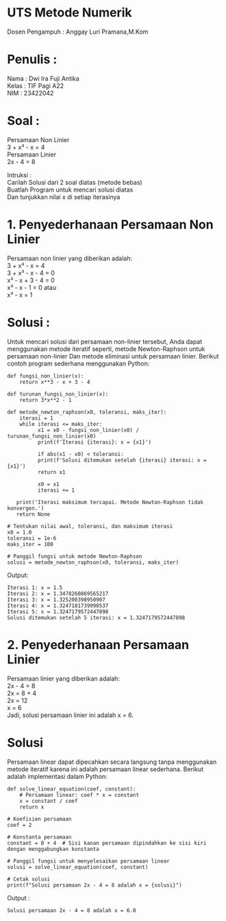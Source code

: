 # UTS Metode Numerik
Dosen Pengampuh : Anggay Luri Pramana,M.Kom

# Penulis : 
Nama : Dwi Ira Fuji Antika <br>
Kelas : TIF Pagi A22 <br>
NIM : 23422042  

# Soal : 
Persamaan Non Linier <br>
3 + x³ - x = 4 <br>
Persamaan Linier <br>
2x - 4 = 8 

Intruksi : <br>
Carilah Solusi dari 2 soal diatas (metode bebas) <br>
Buatlah Program untuk mencari solusi diatas <br>
Dan tunjukkan nilai x di setiap iterasinya <br>

# 1. Penyederhanaan Persamaan Non Linier
Persamaan non linier yang diberikan adalah: <br>
3 + x³ - x = 4 <br>
3 + x³ - x - 4 = 0 <br>
x³ - x + 3 - 4 = 0 <br>
x³ - x - 1 = 0 atau <br>
x³ - x = 1

# Solusi : 
Untuk mencari solusi dari persamaan non-linier tersebut, 
Anda dapat menggunakan metode iteratif seperti, 
metode Newton-Raphson untuk persamaan non-linier 
Dan metode eliminasi untuk persamaan linier. 
Berikut contoh program sederhana menggunakan Python:

	def fungsi_non_linier(x):
	    return x**3 - x + 3 - 4
	
	def turunan_fungsi_non_linier(x):
	    return 3*x**2 - 1

	def metode_newton_raphson(x0, toleransi, maks_iter):
        iterasi = 1
        while iterasi <= maks_iter:
        	  x1 = x0 - fungsi_non_linier(x0) / turunan_fungsi_non_linier(x0)
        	  print(f'Iterasi {iterasi}: x = {x1}')

        	  if abs(x1 - x0) < toleransi:
              print(f'Solusi ditemukan setelah {iterasi} iterasi: x = {x1}')
              return x1

        	  x0 = x1
        	  iterasi += 1

       print('Iterasi maksimum tercapai. Metode Newton-Raphson tidak konvergen.')
       return None

	# Tentukan nilai awal, toleransi, dan maksimum iterasi
	x0 = 1.0
	toleransi = 1e-6
	maks_iter = 100

	# Panggil fungsi untuk metode Newton-Raphson
	solusi = metode_newton_raphson(x0, toleransi, maks_iter)

Output:

    Iterasi 1: x = 1.5 
	Iterasi 2: x = 1.3478260869565217 
	Iterasi 3: x = 1.325200398950907 
	Iterasi 4: x = 1.3247181739990537 
	Iterasi 5: x = 1.3247179572447898 
	Solusi ditemukan setelah 5 iterasi: x = 1.3247179572447898 

# 2. Penyederhanaan Persamaan Linier 
Persamaan linier yang diberikan adalah: <br>
2x - 4 = 8 <br>
2x = 8 + 4 <br>
2x = 12 <br>
x = 6 <br>
Jadi, solusi persamaan linier ini adalah x = 6.

# Solusi 
Persamaan linear dapat dipecahkan secara langsung tanpa menggunakan metode iteratif
karena ini adalah persamaan linear sederhana. 
Berikut adalah implementasi dalam Python:

	def solve_linear_equation(coef, constant):
        # Persamaan linear: coef * x = constant
        x = constant / coef
        return x

	# Koefisien persamaan
	coef = 2

	# Konstanta persamaan
	constant = 8 + 4  # Sisi kanan persamaan dipindahkan ke sisi kiri dengan menggabungkan konstanta

	# Panggil fungsi untuk menyelesaikan persamaan linear
	solusi = solve_linear_equation(coef, constant)

	# Cetak solusi
	print(f"Solusi persamaan 2x - 4 = 8 adalah x = {solusi}")

Output :

	Solusi persamaan 2x - 4 = 8 adalah x = 6.0
